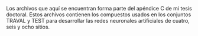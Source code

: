Los archivos que aquí se encuentran forma parte del apéndice C de mi tesis doctoral. Estos archivos contienen los compuestos usados en los conjuntos TRAVAL y TEST para desarrollar las redes neuronales artificiales de cuatro, seis y ocho sitios.

